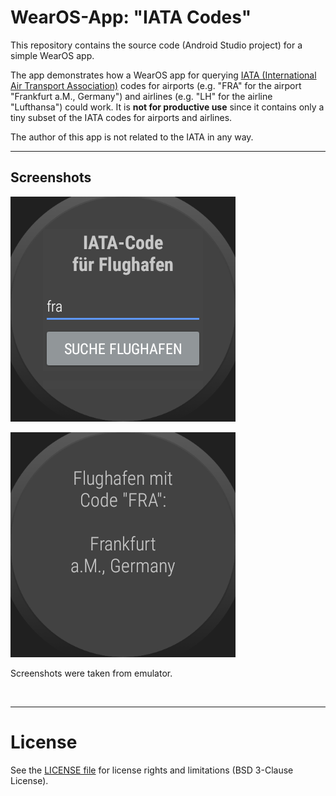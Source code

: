 # WearOS-App: "IATA Codes"

This repository contains the source code (Android Studio project) for a simple WearOS app.

The app demonstrates how a WearOS app for querying 
[IATA (International Air Transport Association)](https://en.wikipedia.org/wiki/International_Air_Transport_Association) 
codes for airports (e.g. "FRA" for the airport "Frankfurt a.M., Germany") and 
airlines (e.g. "LH" for the airline "Lufthansa") could work.
It is **not for productive use** since it contains only a tiny subset of the IATA codes for airports and airlines.


The author of this app is not related to the IATA in any way.

----
## Screenshots

![Screenshot 1](screenshot_1.png)

![Screenshot 2](screenshot_2.png)

Screenshots were taken from emulator.

<br>

----
# License

See the [LICENSE file](LICENSE.md) for license rights and limitations (BSD 3-Clause License).
